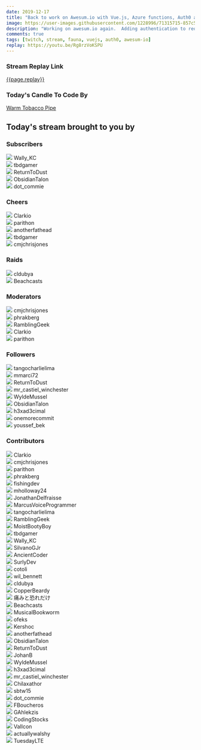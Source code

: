 ```yaml
---
date: 2019-12-17 
title: "Back to work on Awesum.io with Vue.js, Azure functions, Auth0 and FaunaDB. #awesum"
image: https://user-images.githubusercontent.com/1228996/71315715-857c5b00-2429-11ea-90e9-0665524dc108.png
description: "Working on awesum.io again.  Adding authentication to requests for moderation."
comments: true
tags: [twitch, stream, fauna, vuejs, auth0, awesum-io]
replay: https://youtu.be/Rg8rzVoKSPU
---
```


### Stream Replay Link

[{{page.replay}}]({{page.replay}})

<!--more-->

### Today's Candle To Code By

<a href="https://amzn.to/2GSsMxX" target="_blank">Warm Tobacco Pipe</a>

## Today's stream brought to you by

### Subscribers

<div class="users">
  <div class="user">
    <img class="profile" src="https://static-cdn.jtvnw.net/jtv_user_pictures/e0d81e861b461f14-profile_image-300x300.jpeg"/>
    <span>Wally_KC<br/>
      <a href="https://twitch.tv/wally_kc" target="_blank"><i class="fab fa-twitch" aria-hidden="true"></i></a></span>
  </div>
  <div class="user">
    <img class="profile" src="https://static-cdn.jtvnw.net/jtv_user_pictures/1e60395d-4246-4690-b486-40ebb3c8b00b-profile_image-300x300.png"/>
    <span>tbdgamer<br/>
      <a href="https://twitch.tv/tbdgamer" target="_blank"><i class="fab fa-twitch" aria-hidden="true"></i></a><a href="https://twitter.com/terryburnsdyson" target="_blank"><i class="fab fa-twitter" aria-hidden="true"></i></a><a href="https://github.com/tbd-develop" target="_blank"><i class="fab fa-github" aria-hidden="true"></i></a></span>
  </div>
  <div class="user">
    <img class="profile" src="https://static-cdn.jtvnw.net/jtv_user_pictures/9781a06c-3011-4a72-86e9-cdd1d8787e5d-profile_image-300x300.jpg"/>
    <span>ReturnToDust<br/>
      <a href="https://twitch.tv/returntodust" target="_blank"><i class="fab fa-twitch" aria-hidden="true"></i></a></span>
  </div>
  <div class="user">
    <img class="profile" src="https://static-cdn.jtvnw.net/user-default-pictures-uv/215b7342-def9-11e9-9a66-784f43822e80-profile_image-300x300.png"/>
    <span>ObsidianTalon<br/>
      <a href="https://twitch.tv/obsidiantalon" target="_blank"><i class="fab fa-twitch" aria-hidden="true"></i></a></span>
  </div>
  <div class="user">
    <img class="profile" src="https://static-cdn.jtvnw.net/jtv_user_pictures/8c8f1e74-7247-4418-8092-23addb6f452d-profile_image-300x300.png"/>
    <span>dot_commie<br/>
      <a href="https://twitch.tv/dot_commie" target="_blank"><i class="fab fa-twitch" aria-hidden="true"></i></a></span>
  </div>
</div>

### Cheers

<div class="users">
  <div class="user">
    <img class="profile" src="https://static-cdn.jtvnw.net/jtv_user_pictures/0544659c-8d18-44dd-ae1b-b659553a4ffa-profile_image-300x300.jpg"/>
    <span>Clarkio<br/>
      <a href="https://twitch.tv/clarkio" target="_blank"><i class="fab fa-twitch" aria-hidden="true"></i></a><a href="https://twitter.com/_clarkio" target="_blank"><i class="fab fa-twitter" aria-hidden="true"></i></a><a href="https://github.com/clarkio" target="_blank"><i class="fab fa-github" aria-hidden="true"></i></a></span>
  </div>
  <div class="user">
    <img class="profile" src="https://static-cdn.jtvnw.net/jtv_user_pictures/abd243dc-3790-4a73-b7b4-1269f89ce083-profile_image-300x300.png"/>
    <span>parithon<br/>
      <a href="https://twitch.tv/parithon" target="_blank"><i class="fab fa-twitch" aria-hidden="true"></i></a></span>
  </div>
  <div class="user">
    <img class="profile" src="https://static-cdn.jtvnw.net/user-default-pictures-uv/215b7342-def9-11e9-9a66-784f43822e80-profile_image-300x300.png"/>
    <span>anotherfathead<br/>
      <a href="https://twitch.tv/anotherfathead" target="_blank"><i class="fab fa-twitch" aria-hidden="true"></i></a></span>
  </div>
  <div class="user">
    <img class="profile" src="https://static-cdn.jtvnw.net/jtv_user_pictures/1e60395d-4246-4690-b486-40ebb3c8b00b-profile_image-300x300.png"/>
    <span>tbdgamer<br/>
      <a href="https://twitch.tv/tbdgamer" target="_blank"><i class="fab fa-twitch" aria-hidden="true"></i></a><a href="https://twitter.com/terryburnsdyson" target="_blank"><i class="fab fa-twitter" aria-hidden="true"></i></a><a href="https://github.com/tbd-develop" target="_blank"><i class="fab fa-github" aria-hidden="true"></i></a></span>
  </div>
  <div class="user">
    <img class="profile" src="https://static-cdn.jtvnw.net/jtv_user_pictures/b159c7c5-bbff-43d7-999a-7a0805f4893e-profile_image-300x300.jpg"/>
    <span>cmjchrisjones<br/>
      <a href="https://twitch.tv/cmjchrisjones" target="_blank"><i class="fab fa-twitch" aria-hidden="true"></i></a><a href="https://twitter.com/cmjchrisjones" target="_blank"><i class="fab fa-twitter" aria-hidden="true"></i></a><a href="https://github.com/cmjchrisjones" target="_blank"><i class="fab fa-github" aria-hidden="true"></i></a></span>
  </div>
</div>

### Raids

<div class="users">
  <div class="user">
    <img class="profile" src="https://static-cdn.jtvnw.net/jtv_user_pictures/c423501e-c05f-4883-97f6-05804d6db468-profile_image-300x300.jpeg"/>
    <span>cldubya<br/>
      <a href="https://twitch.tv/cldubya" target="_blank"><i class="fab fa-twitch" aria-hidden="true"></i></a></span>
  </div>
  <div class="user">
    <img class="profile" src="https://static-cdn.jtvnw.net/jtv_user_pictures/2cc01832-4ccb-466a-8c76-e522e52cdf2b-profile_image-300x300.png"/>
    <span>Beachcasts<br/>
      <a href="https://twitch.tv/beachcasts" target="_blank"><i class="fab fa-twitch" aria-hidden="true"></i></a></span>
  </div>
</div>

### Moderators

<div class="users">
  <div class="user">
    <img class="profile" src="https://static-cdn.jtvnw.net/jtv_user_pictures/b159c7c5-bbff-43d7-999a-7a0805f4893e-profile_image-300x300.jpg"/>
    <span>cmjchrisjones<br/>
      <a href="https://twitch.tv/cmjchrisjones" target="_blank"><i class="fab fa-twitch" aria-hidden="true"></i></a><a href="https://twitter.com/cmjchrisjones" target="_blank"><i class="fab fa-twitter" aria-hidden="true"></i></a><a href="https://github.com/cmjchrisjones" target="_blank"><i class="fab fa-github" aria-hidden="true"></i></a></span>
  </div>
  <div class="user">
    <img class="profile" src="https://static-cdn.jtvnw.net/jtv_user_pictures/f7ff026e-98ca-4081-9e96-17e46b43df9d-profile_image-300x300.png"/>
    <span>phrakberg<br/>
      <a href="https://twitch.tv/phrakberg" target="_blank"><i class="fab fa-twitch" aria-hidden="true"></i></a><a href="https://twitter.com/solenberg" target="_blank"><i class="fab fa-twitter" aria-hidden="true"></i></a><a href="https://github.com/solenberg" target="_blank"><i class="fab fa-github" aria-hidden="true"></i></a></span>
  </div>
  <div class="user">
    <img class="profile" src="https://static-cdn.jtvnw.net/jtv_user_pictures/e0b2472c-b103-44d3-b132-c618032217ef-profile_image-300x300.png"/>
    <span>RamblingGeek<br/>
      <a href="https://twitch.tv/ramblinggeek" target="_blank"><i class="fab fa-twitch" aria-hidden="true"></i></a><a href="https://twitter.com/rgeekuk" target="_blank"><i class="fab fa-twitter" aria-hidden="true"></i></a><a href="https://github.com/ramblinggeekuk" target="_blank"><i class="fab fa-github" aria-hidden="true"></i></a></span>
  </div>
  <div class="user">
    <img class="profile" src="https://static-cdn.jtvnw.net/jtv_user_pictures/0544659c-8d18-44dd-ae1b-b659553a4ffa-profile_image-300x300.jpg"/>
    <span>Clarkio<br/>
      <a href="https://twitch.tv/clarkio" target="_blank"><i class="fab fa-twitch" aria-hidden="true"></i></a><a href="https://twitter.com/_clarkio" target="_blank"><i class="fab fa-twitter" aria-hidden="true"></i></a><a href="https://github.com/clarkio" target="_blank"><i class="fab fa-github" aria-hidden="true"></i></a></span>
  </div>
  <div class="user">
    <img class="profile" src="https://static-cdn.jtvnw.net/jtv_user_pictures/abd243dc-3790-4a73-b7b4-1269f89ce083-profile_image-300x300.png"/>
    <span>parithon<br/>
      <a href="https://twitch.tv/parithon" target="_blank"><i class="fab fa-twitch" aria-hidden="true"></i></a></span>
  </div>
</div>

### Followers

<div class="users">
  <div class="user">
    <img class="profile" src="https://static-cdn.jtvnw.net/jtv_user_pictures/defb6914-54e9-4012-8919-422c4f6aff5a-profile_image-300x300.png"/>
    <span>tangocharlielima<br/>
      <a href="https://twitch.tv/tangocharlielima" target="_blank"><i class="fab fa-twitch" aria-hidden="true"></i></a></span>
  </div>
  <div class="user">
    <img class="profile" src="https://static-cdn.jtvnw.net/user-default-pictures-uv/ce57700a-def9-11e9-842d-784f43822e80-profile_image-300x300.png"/>
    <span>mmarci72<br/>
      <a href="https://twitch.tv/mmarci72" target="_blank"><i class="fab fa-twitch" aria-hidden="true"></i></a></span>
  </div>
  <div class="user">
    <img class="profile" src="https://static-cdn.jtvnw.net/jtv_user_pictures/9781a06c-3011-4a72-86e9-cdd1d8787e5d-profile_image-300x300.jpg"/>
    <span>ReturnToDust<br/>
      <a href="https://twitch.tv/returntodust" target="_blank"><i class="fab fa-twitch" aria-hidden="true"></i></a></span>
  </div>
  <div class="user">
    <img class="profile" src="https://static-cdn.jtvnw.net/jtv_user_pictures/1156b521-b1ba-4c69-87a4-9d26c4a3409e-profile_image-300x300.png"/>
    <span>mr_castiel_winchester<br/>
      <a href="https://twitch.tv/mr_castiel_winchester" target="_blank"><i class="fab fa-twitch" aria-hidden="true"></i></a></span>
  </div>
  <div class="user">
    <img class="profile" src="https://static-cdn.jtvnw.net/user-default-pictures-uv/cdd517fe-def4-11e9-948e-784f43822e80-profile_image-300x300.png"/>
    <span>WyldeMussel<br/>
      <a href="https://twitch.tv/wyldemussel" target="_blank"><i class="fab fa-twitch" aria-hidden="true"></i></a></span>
  </div>
  <div class="user">
    <img class="profile" src="https://static-cdn.jtvnw.net/user-default-pictures-uv/215b7342-def9-11e9-9a66-784f43822e80-profile_image-300x300.png"/>
    <span>ObsidianTalon<br/>
      <a href="https://twitch.tv/obsidiantalon" target="_blank"><i class="fab fa-twitch" aria-hidden="true"></i></a></span>
  </div>
  <div class="user">
    <img class="profile" src="https://static-cdn.jtvnw.net/user-default-pictures-uv/ead5c8b2-a4c9-4724-b1dd-9f00b46cbd3d-profile_image-300x300.png"/>
    <span>h3xad3cimal<br/>
      <a href="https://twitch.tv/h3xad3cimal" target="_blank"><i class="fab fa-twitch" aria-hidden="true"></i></a></span>
  </div>
  <div class="user">
    <img class="profile" src="https://static-cdn.jtvnw.net/user-default-pictures-uv/13e5fa74-defa-11e9-809c-784f43822e80-profile_image-300x300.png"/>
    <span>onemorecommit<br/>
      <a href="https://twitch.tv/onemorecommit" target="_blank"><i class="fab fa-twitch" aria-hidden="true"></i></a></span>
  </div>
  <div class="user">
    <img class="profile" src="https://static-cdn.jtvnw.net/user-default-pictures-uv/dbdc9198-def8-11e9-8681-784f43822e80-profile_image-300x300.png"/>
    <span>youssef_bek<br/>
      <a href="https://twitch.tv/youssef_bek" target="_blank"><i class="fab fa-twitch" aria-hidden="true"></i></a></span>
  </div>
</div>

### Contributors

<div class="users">
  <div class="user">
    <img class="profile" src="https://static-cdn.jtvnw.net/jtv_user_pictures/0544659c-8d18-44dd-ae1b-b659553a4ffa-profile_image-300x300.jpg"/>
    <span>Clarkio<br/>
      <a href="https://twitch.tv/clarkio" target="_blank"><i class="fab fa-twitch" aria-hidden="true"></i></a><a href="https://twitter.com/_clarkio" target="_blank"><i class="fab fa-twitter" aria-hidden="true"></i></a><a href="https://github.com/clarkio" target="_blank"><i class="fab fa-github" aria-hidden="true"></i></a></span>
  </div>
  <div class="user">
    <img class="profile" src="https://static-cdn.jtvnw.net/jtv_user_pictures/b159c7c5-bbff-43d7-999a-7a0805f4893e-profile_image-300x300.jpg"/>
    <span>cmjchrisjones<br/>
      <a href="https://twitch.tv/cmjchrisjones" target="_blank"><i class="fab fa-twitch" aria-hidden="true"></i></a><a href="https://twitter.com/cmjchrisjones" target="_blank"><i class="fab fa-twitter" aria-hidden="true"></i></a><a href="https://github.com/cmjchrisjones" target="_blank"><i class="fab fa-github" aria-hidden="true"></i></a></span>
  </div>
  <div class="user">
    <img class="profile" src="https://static-cdn.jtvnw.net/jtv_user_pictures/abd243dc-3790-4a73-b7b4-1269f89ce083-profile_image-300x300.png"/>
    <span>parithon<br/>
      <a href="https://twitch.tv/parithon" target="_blank"><i class="fab fa-twitch" aria-hidden="true"></i></a></span>
  </div>
  <div class="user">
    <img class="profile" src="https://static-cdn.jtvnw.net/jtv_user_pictures/f7ff026e-98ca-4081-9e96-17e46b43df9d-profile_image-300x300.png"/>
    <span>phrakberg<br/>
      <a href="https://twitch.tv/phrakberg" target="_blank"><i class="fab fa-twitch" aria-hidden="true"></i></a><a href="https://twitter.com/solenberg" target="_blank"><i class="fab fa-twitter" aria-hidden="true"></i></a><a href="https://github.com/solenberg" target="_blank"><i class="fab fa-github" aria-hidden="true"></i></a></span>
  </div>
  <div class="user">
    <img class="profile" src="https://static-cdn.jtvnw.net/jtv_user_pictures/63a1ab96-e388-4937-8ae2-958aea48b799-profile_image-300x300.jpeg"/>
    <span>fishingdev<br/>
      <a href="https://twitch.tv/fishingdev" target="_blank"><i class="fab fa-twitch" aria-hidden="true"></i></a></span>
  </div>
  <div class="user">
    <img class="profile" src="https://static-cdn.jtvnw.net/jtv_user_pictures/965f629b-2e51-482e-85b4-292d5eccfbf6-profile_image-300x300.png"/>
    <span>mholloway24<br/>
      <a href="https://twitch.tv/mholloway24" target="_blank"><i class="fab fa-twitch" aria-hidden="true"></i></a><a href="https://twitter.com/mholloway24" target="_blank"><i class="fab fa-twitter" aria-hidden="true"></i></a><a href="https://github.com/mholloway24" target="_blank"><i class="fab fa-github" aria-hidden="true"></i></a></span>
  </div>
  <div class="user">
    <img class="profile" src="https://static-cdn.jtvnw.net/jtv_user_pictures/19ec13af-bf20-48bc-9d89-ba6c527c580f-profile_image-300x300.png"/>
    <span>JonathanDelfraisse<br/>
      <a href="https://twitch.tv/jonathandelfraisse" target="_blank"><i class="fab fa-twitch" aria-hidden="true"></i></a></span>
  </div>
  <div class="user">
    <img class="profile" src="https://static-cdn.jtvnw.net/jtv_user_pictures/73016bf4-5cc4-4d09-bed3-6db777c2e7e5-profile_image-300x300.png"/>
    <span>MarcusVoiceProgrammer<br/>
      <a href="https://twitch.tv/marcusvoiceprogrammer" target="_blank"><i class="fab fa-twitch" aria-hidden="true"></i></a></span>
  </div>
  <div class="user">
    <img class="profile" src="https://static-cdn.jtvnw.net/jtv_user_pictures/defb6914-54e9-4012-8919-422c4f6aff5a-profile_image-300x300.png"/>
    <span>tangocharlielima<br/>
      <a href="https://twitch.tv/tangocharlielima" target="_blank"><i class="fab fa-twitch" aria-hidden="true"></i></a></span>
  </div>
  <div class="user">
    <img class="profile" src="https://static-cdn.jtvnw.net/jtv_user_pictures/e0b2472c-b103-44d3-b132-c618032217ef-profile_image-300x300.png"/>
    <span>RamblingGeek<br/>
      <a href="https://twitch.tv/ramblinggeek" target="_blank"><i class="fab fa-twitch" aria-hidden="true"></i></a><a href="https://twitter.com/rgeekuk" target="_blank"><i class="fab fa-twitter" aria-hidden="true"></i></a><a href="https://github.com/ramblinggeekuk" target="_blank"><i class="fab fa-github" aria-hidden="true"></i></a></span>
  </div>
  <div class="user">
    <img class="profile" src="https://static-cdn.jtvnw.net/jtv_user_pictures/67e828dd15a80a0c-profile_image-300x300.png"/>
    <span>MoistBootyBoy<br/>
      <a href="https://twitch.tv/moistbootyboy" target="_blank"><i class="fab fa-twitch" aria-hidden="true"></i></a></span>
  </div>
  <div class="user">
    <img class="profile" src="https://static-cdn.jtvnw.net/jtv_user_pictures/1e60395d-4246-4690-b486-40ebb3c8b00b-profile_image-300x300.png"/>
    <span>tbdgamer<br/>
      <a href="https://twitch.tv/tbdgamer" target="_blank"><i class="fab fa-twitch" aria-hidden="true"></i></a><a href="https://twitter.com/terryburnsdyson" target="_blank"><i class="fab fa-twitter" aria-hidden="true"></i></a><a href="https://github.com/tbd-develop" target="_blank"><i class="fab fa-github" aria-hidden="true"></i></a></span>
  </div>
  <div class="user">
    <img class="profile" src="https://static-cdn.jtvnw.net/jtv_user_pictures/e0d81e861b461f14-profile_image-300x300.jpeg"/>
    <span>Wally_KC<br/>
      <a href="https://twitch.tv/wally_kc" target="_blank"><i class="fab fa-twitch" aria-hidden="true"></i></a></span>
  </div>
  <div class="user">
    <img class="profile" src="https://static-cdn.jtvnw.net/jtv_user_pictures/d898b9a4-70fc-4eea-97ed-9c4a8cd8c1c8-profile_image-300x300.png"/>
    <span>SilvanoGJr<br/>
      <a href="https://twitch.tv/silvanogjr" target="_blank"><i class="fab fa-twitch" aria-hidden="true"></i></a></span>
  </div>
  <div class="user">
    <img class="profile" src="https://static-cdn.jtvnw.net/jtv_user_pictures/f5373f0e-4fa8-4d90-8303-12c47001c08f-profile_image-300x300.jpeg"/>
    <span>AncientCoder<br/>
      <a href="https://twitch.tv/ancientcoder" target="_blank"><i class="fab fa-twitch" aria-hidden="true"></i></a><a href="https://github.com/theancientcoder" target="_blank"><i class="fab fa-github" aria-hidden="true"></i></a></span>
  </div>
  <div class="user">
    <img class="profile" src="https://static-cdn.jtvnw.net/jtv_user_pictures/9c9ed3b2-3ecb-4ada-b4bd-cdea50ce7044-profile_image-300x300.png"/>
    <span>SurlyDev<br/>
      <a href="https://twitch.tv/surlydev" target="_blank"><i class="fab fa-twitch" aria-hidden="true"></i></a></span>
  </div>
  <div class="user">
    <img class="profile" src="https://static-cdn.jtvnw.net/user-default-pictures-uv/ead5c8b2-a4c9-4724-b1dd-9f00b46cbd3d-profile_image-300x300.png"/>
    <span>cotoli<br/>
      <a href="https://twitch.tv/cotoli" target="_blank"><i class="fab fa-twitch" aria-hidden="true"></i></a><a href="https://github.com/andcotoli" target="_blank"><i class="fab fa-github" aria-hidden="true"></i></a></span>
  </div>
  <div class="user">
    <img class="profile" src="https://static-cdn.jtvnw.net/user-default-pictures-uv/cdd517fe-def4-11e9-948e-784f43822e80-profile_image-300x300.png"/>
    <span>wil_bennett<br/>
      <a href="https://twitch.tv/wil_bennett" target="_blank"><i class="fab fa-twitch" aria-hidden="true"></i></a></span>
  </div>
  <div class="user">
    <img class="profile" src="https://static-cdn.jtvnw.net/jtv_user_pictures/c423501e-c05f-4883-97f6-05804d6db468-profile_image-300x300.jpeg"/>
    <span>cldubya<br/>
      <a href="https://twitch.tv/cldubya" target="_blank"><i class="fab fa-twitch" aria-hidden="true"></i></a></span>
  </div>
  <div class="user">
    <img class="profile" src="https://static-cdn.jtvnw.net/jtv_user_pictures/926c0d6b-bc04-4dba-88a6-915dc6c6bb54-profile_image-300x300.png"/>
    <span>CopperBeardy<br/>
      <a href="https://twitch.tv/copperbeardy" target="_blank"><i class="fab fa-twitch" aria-hidden="true"></i></a><a href="https://twitter.com/copperbeardy" target="_blank"><i class="fab fa-twitter" aria-hidden="true"></i></a><a href="https://github.com/copperbeardy" target="_blank"><i class="fab fa-github" aria-hidden="true"></i></a></span>
  </div>
  <div class="user">
    <img class="profile" src="https://static-cdn.jtvnw.net/jtv_user_pictures/ac98cca9-c4b9-435d-9a53-a6812c880879-profile_image-300x300.png"/>
    <span>痛みと恐れだけ<br/>
      <a href="https://twitch.tv/lord_mugurel" target="_blank"><i class="fab fa-twitch" aria-hidden="true"></i></a></span>
  </div>
  <div class="user">
    <img class="profile" src="https://static-cdn.jtvnw.net/jtv_user_pictures/2cc01832-4ccb-466a-8c76-e522e52cdf2b-profile_image-300x300.png"/>
    <span>Beachcasts<br/>
      <a href="https://twitch.tv/beachcasts" target="_blank"><i class="fab fa-twitch" aria-hidden="true"></i></a></span>
  </div>
  <div class="user">
    <img class="profile" src="https://static-cdn.jtvnw.net/jtv_user_pictures/f43c0fb3-e87e-459d-b093-ef9393d874e5-profile_image-300x300.png"/>
    <span>MusicalBookworm<br/>
      <a href="https://twitch.tv/musicalbookworm" target="_blank"><i class="fab fa-twitch" aria-hidden="true"></i></a></span>
  </div>
  <div class="user">
    <img class="profile" src="https://static-cdn.jtvnw.net/jtv_user_pictures/5cdb03a9-f466-494d-8532-217e587ba45e-profile_image-300x300.png"/>
    <span>ofeks<br/>
      <a href="https://twitch.tv/ofeks" target="_blank"><i class="fab fa-twitch" aria-hidden="true"></i></a></span>
  </div>
  <div class="user">
    <img class="profile" src="https://static-cdn.jtvnw.net/jtv_user_pictures/kershoc-profile_image-be83643ea5351531-300x300.png"/>
    <span>Kershoc<br/>
      <a href="https://twitch.tv/kershoc" target="_blank"><i class="fab fa-twitch" aria-hidden="true"></i></a></span>
  </div>
  <div class="user">
    <img class="profile" src="https://static-cdn.jtvnw.net/user-default-pictures-uv/215b7342-def9-11e9-9a66-784f43822e80-profile_image-300x300.png"/>
    <span>anotherfathead<br/>
      <a href="https://twitch.tv/anotherfathead" target="_blank"><i class="fab fa-twitch" aria-hidden="true"></i></a></span>
  </div>
  <div class="user">
    <img class="profile" src="https://static-cdn.jtvnw.net/user-default-pictures-uv/215b7342-def9-11e9-9a66-784f43822e80-profile_image-300x300.png"/>
    <span>ObsidianTalon<br/>
      <a href="https://twitch.tv/obsidiantalon" target="_blank"><i class="fab fa-twitch" aria-hidden="true"></i></a></span>
  </div>
  <div class="user">
    <img class="profile" src="https://static-cdn.jtvnw.net/jtv_user_pictures/9781a06c-3011-4a72-86e9-cdd1d8787e5d-profile_image-300x300.jpg"/>
    <span>ReturnToDust<br/>
      <a href="https://twitch.tv/returntodust" target="_blank"><i class="fab fa-twitch" aria-hidden="true"></i></a></span>
  </div>
  <div class="user">
    <img class="profile" src="https://static-cdn.jtvnw.net/jtv_user_pictures/ccd77ab9-24bd-4b57-8c4d-abcd4fb2ddd3-profile_image-300x300.png"/>
    <span>JohanB<br/>
      <a href="https://twitch.tv/johanb" target="_blank"><i class="fab fa-twitch" aria-hidden="true"></i></a></span>
  </div>
  <div class="user">
    <img class="profile" src="https://static-cdn.jtvnw.net/user-default-pictures-uv/cdd517fe-def4-11e9-948e-784f43822e80-profile_image-300x300.png"/>
    <span>WyldeMussel<br/>
      <a href="https://twitch.tv/wyldemussel" target="_blank"><i class="fab fa-twitch" aria-hidden="true"></i></a></span>
  </div>
  <div class="user">
    <img class="profile" src="https://static-cdn.jtvnw.net/user-default-pictures-uv/ead5c8b2-a4c9-4724-b1dd-9f00b46cbd3d-profile_image-300x300.png"/>
    <span>h3xad3cimal<br/>
      <a href="https://twitch.tv/h3xad3cimal" target="_blank"><i class="fab fa-twitch" aria-hidden="true"></i></a></span>
  </div>
  <div class="user">
    <img class="profile" src="https://static-cdn.jtvnw.net/jtv_user_pictures/1156b521-b1ba-4c69-87a4-9d26c4a3409e-profile_image-300x300.png"/>
    <span>mr_castiel_winchester<br/>
      <a href="https://twitch.tv/mr_castiel_winchester" target="_blank"><i class="fab fa-twitch" aria-hidden="true"></i></a></span>
  </div>
  <div class="user">
    <img class="profile" src="https://static-cdn.jtvnw.net/jtv_user_pictures/chilaxathor-profile_image-d7137ce2afaf07b3-300x300.png"/>
    <span>Chilaxathor<br/>
      <a href="https://twitch.tv/chilaxathor" target="_blank"><i class="fab fa-twitch" aria-hidden="true"></i></a></span>
  </div>
  <div class="user">
    <img class="profile" src="https://static-cdn.jtvnw.net/user-default-pictures-uv/ebe4cd89-b4f4-4cd9-adac-2f30151b4209-profile_image-300x300.png"/>
    <span>sbtw15<br/>
      <a href="https://twitch.tv/sbtw15" target="_blank"><i class="fab fa-twitch" aria-hidden="true"></i></a></span>
  </div>
  <div class="user">
    <img class="profile" src="https://static-cdn.jtvnw.net/jtv_user_pictures/8c8f1e74-7247-4418-8092-23addb6f452d-profile_image-300x300.png"/>
    <span>dot_commie<br/>
      <a href="https://twitch.tv/dot_commie" target="_blank"><i class="fab fa-twitch" aria-hidden="true"></i></a></span>
  </div>
  <div class="user">
    <img class="profile" src="https://static-cdn.jtvnw.net/jtv_user_pictures/3bdd5c96-e43c-4745-b3fc-d969f8f55121-profile_image-300x300.jpeg"/>
    <span>FBoucheros<br/>
      <a href="https://twitch.tv/fboucheros" target="_blank"><i class="fab fa-twitch" aria-hidden="true"></i></a></span>
  </div>
  <div class="user">
    <img class="profile" src="https://static-cdn.jtvnw.net/user-default-pictures-uv/215b7342-def9-11e9-9a66-784f43822e80-profile_image-300x300.png"/>
    <span>GAhlekzis<br/>
      <a href="https://twitch.tv/gahlekzis" target="_blank"><i class="fab fa-twitch" aria-hidden="true"></i></a></span>
  </div>
  <div class="user">
    <img class="profile" src="https://static-cdn.jtvnw.net/user-default-pictures-uv/998f01ae-def8-11e9-b95c-784f43822e80-profile_image-300x300.png"/>
    <span>CodingStocks<br/>
      <a href="https://twitch.tv/codingstocks" target="_blank"><i class="fab fa-twitch" aria-hidden="true"></i></a></span>
  </div>
  <div class="user">
    <img class="profile" src="https://static-cdn.jtvnw.net/user-default-pictures-uv/41780b5a-def8-11e9-94d9-784f43822e80-profile_image-300x300.png"/>
    <span>VaIlcon<br/>
      <a href="https://twitch.tv/vailcon" target="_blank"><i class="fab fa-twitch" aria-hidden="true"></i></a></span>
  </div>
  <div class="user">
    <img class="profile" src="https://static-cdn.jtvnw.net/user-default-pictures-uv/cdd517fe-def4-11e9-948e-784f43822e80-profile_image-300x300.png"/>
    <span>actuallywalshy<br/>
      <a href="https://twitch.tv/actuallywalshy" target="_blank"><i class="fab fa-twitch" aria-hidden="true"></i></a></span>
  </div>
  <div class="user">
    <img class="profile" src="https://static-cdn.jtvnw.net/user-default-pictures-uv/215b7342-def9-11e9-9a66-784f43822e80-profile_image-300x300.png"/>
    <span>TuesdayLTE<br/>
      <a href="https://twitch.tv/tuesdaylte" target="_blank"><i class="fab fa-twitch" aria-hidden="true"></i></a></span>
  </div>
</div>


